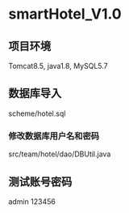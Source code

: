 # smartHotel_V1.0

## 项目环境 
Tomcat8.5, java1.8, MySQL5.7

## 数据库导入
scheme/hotel.sql
### 修改数据库用户名和密码
src/team/hotel/dao/DBUtil.java
  
## 测试账号密码
admin 123456


